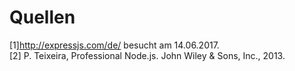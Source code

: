 # Quellen
[1]http://expressjs.com/de/ besucht am 14.06.2017.   
[2] P. Teixeira, Professional Node.js. John Wiley & Sons, Inc., 2013.